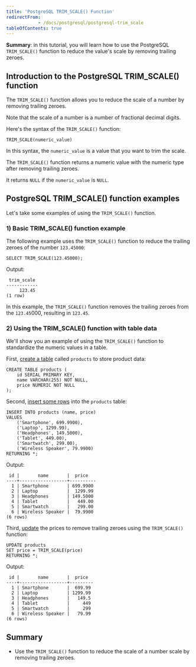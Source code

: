 ```yaml
---
title: 'PostgreSQL TRIM_SCALE() Function'
redirectFrom: 
            - /docs/postgresql/postgresql-trim_scale
tableOfContents: true
---
```


**Summary**: in this tutorial, you will learn how to use the PostgreSQL `TRIM_SCALE()` function to reduce the value's scale by removing trailing zeroes.

## Introduction to the PostgreSQL TRIM_SCALE() function

The `TRIM_SCALE()` function allows you to reduce the scale of a number by removing trailing zeroes.

Note that the scale of a number is a number of fractional decimal digits.

Here's the syntax of the `TRIM_SCALE()` function:

```
TRIM_SCALE(numeric_value)
```

In this syntax, the `numeric_value` is a value that you want to trim the scale.

The `TRIM_SCALE()` function returns a numeric value with the numeric type after removing trailing zeroes.

It returns `NULL` if the `numeric_value` is `NULL`.

## PostgreSQL TRIM_SCALE() function examples

Let's take some examples of using the `TRIM_SCALE()` function.

### 1) Basic TRIM_SCALE() function example

The following example uses the `TRIM_SCALE()` function to reduce the trailing zeroes of the number `123.45000`:

```
SELECT TRIM_SCALE(123.45000);
```

Output:

```
 trim_scale
------------
     123.45
(1 row)
```

In this example, the `TRIM_SCALE()` function removes the trailing zeroes from the `123.45`000, resulting in `123.45`.

### 2) Using the TRIM_SCALE() function with table data

We'll show you an example of using the `TRIM_SCALE()` function to standardize the numeric values in a table.

First, [create a table](/docs/postgresql/postgresql-create-table) called `products` to store product data:

```
CREATE TABLE products (
    id SERIAL PRIMARY KEY,
    name VARCHAR(255) NOT NULL,
    price NUMERIC NOT NULL
);
```

Second, [insert some rows](/docs/postgresql/postgresql-insert-multiple-rows) into the `products` table:

```
INSERT INTO products (name, price)
VALUES
    ('Smartphone', 699.9900),
    ('Laptop', 1299.99),
    ('Headphones', 149.5000),
    ('Tablet', 449.00),
    ('Smartwatch', 299.00),
    ('Wireless Speaker', 79.9900)
RETURNING *;
```

Output:

```
 id |       name       |  price
----+------------------+----------
  1 | Smartphone       | 699.9900
  2 | Laptop           |  1299.99
  3 | Headphones       | 149.5000
  4 | Tablet           |   449.00
  5 | Smartwatch       |   299.00
  6 | Wireless Speaker |  79.9900
(6 rows)
```

Third, [update](/docs/postgresql/postgresql-update) the prices to remove trailing zeroes using the `TRIM_SCALE()` function:

```
UPDATE products
SET price = TRIM_SCALE(price)
RETURNING *;
```

Output:

```
 id |       name       |  price
----+------------------+---------
  1 | Smartphone       |  699.99
  2 | Laptop           | 1299.99
  3 | Headphones       |   149.5
  4 | Tablet           |     449
  5 | Smartwatch       |     299
  6 | Wireless Speaker |   79.99
(6 rows)
```

## Summary

- Use the `TRIM_SCALE()` function to reduce the scale of a number scale by removing trailing zeroes.
